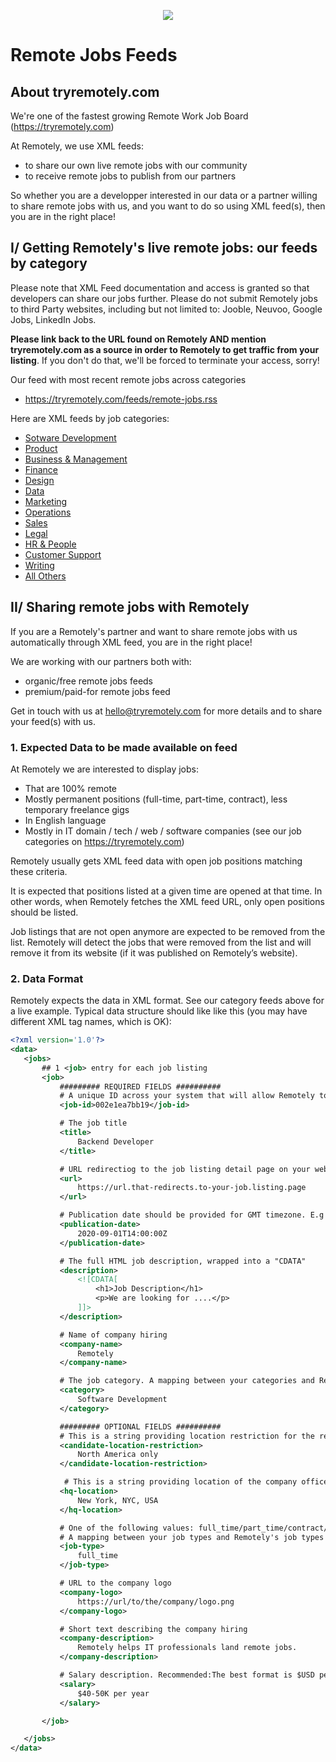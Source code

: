 <p align=center>
<a href="https://tryremotely.com">
<img src="https://res.cloudinary.com/dnfmabyz2/image/upload/v1677752836/remotely_site_banner_s3yp5z.png"/>    
</a>
</p>

# Remote Jobs Feeds

## About tryremotely.com
We're one of the fastest growing Remote Work Job Board (https://tryremotely.com)

At Remotely, we use XML feeds:
* to share our own live remote jobs with our community
* to receive remote jobs to publish from our partners

So whether you are a developper interested in our data or a partner willing to share remote jobs with us, and you want to do so using XML feed(s), then you are in the right place!

## I/ Getting Remotely's live remote jobs: our feeds by category

Please note that XML Feed documentation and access is granted so that developers can share our jobs further. Please do not submit Remotely jobs to third Party websites, including but not limited to: Jooble, Neuvoo, Google Jobs, LinkedIn Jobs. 

**Please link back to the URL found on Remotely AND mention tryremotely.com as a source in order to Remotely to get traffic from your listing**. If you don't do that, we'll be forced to terminate your access, sorry! 

Our feed with most recent remote jobs across categories
- https://tryremotely.com/feeds/remote-jobs.rss

Here are XML feeds by job categories:
- [Sotware Development](https://tryremotely.com/feeds/remote-development-jobs.rss)
- [Product](https://tryremotely.com/feeds/remote-product-jobs.rss)
- [Business & Management](https://tryremotely.com/feeds/remote-business-management-jobs.rss)
- [Finance](https://tryremotely.com/feeds/remote-finance-jobs.rss)
- [Design](https://tryremotely.com/feeds/remote-design-jobs.rss)
- [Data](https://tryremotely.com/feeds/remote-data-jobs.rss)
- [Marketing](https://tryremotely.com/feeds/remote-marketing-jobs.rss)
- [Operations](https://tryremotely.com/feeds/remote-operations-jobs.rss)
- [Sales](https://tryremotely.com/feeds/remote-sales-jobs.rss)
- [Legal](https://tryremotely.com/feeds/remote-legal-jobs.rss)
- [HR & People](https://tryremotely.com/feeds/remote-hr-people-jobs.rss)
- [Customer Support](https://tryremotely.com/feeds/remote-customer-support-jobs.rss)
- [Writing](https://tryremotely.com/feeds/remote-writing-jobs.rss)
- [All Others](https://tryremotely.com/feeds/remote-other-jobs.rss)

## II/ Sharing remote jobs with Remotely

If you are a Remotely's partner and want to share remote jobs with us automatically through XML feed, you are in the right place!

We are working with our partners both with:
* organic/free remote jobs feeds 
* premium/paid-for remote jobs feed

Get in touch with us at hello@tryremotely.com for more details and to share your feed(s) with us.

### 1. Expected Data to be made available on feed

At Remotely we are interested to display jobs:
- That are 100% remote
- Mostly permanent positions (full-time, part-time, contract), less temporary freelance gigs
- In English language
- Mostly in IT domain / tech / web / software companies (see our job categories on https://tryremotely.com)

Remotely usually gets XML feed data with open job positions matching these criteria.

It is expected that positions listed at a given time are opened at that time. In other words, when Remotely fetches the XML feed URL, only open positions should be listed. 

Job listings that are not open anymore are expected to be removed from the list. Remotely will detect the jobs that were removed from the list and will remove it from its website (if it was published on Remotely’s website).

### 2. Data Format

Remotely expects the data in XML format. 
See our category feeds above for a live example.
Typical data structure should like like this (you may have different XML tag names, which is OK):

```xml
<?xml version='1.0'?>
<data>
   <jobs>
       ## 1 <job> entry for each job listing
       <job>
           ######### REQUIRED FIELDS ##########
           # A unique ID across your system that will allow Remotely to identify this job listing
           <job-id>002e1ea7bb19</job-id>

           # The job title
           <title>
               Backend Developer
           </title>

           # URL redirectiog to the job listing detail page on your website
           <url>
               https://url.that-redirects.to-your-job.listing.page
           </url>

           # Publication date should be provided for GMT timezone. E.g for 1st of September 2020 at 14:00:00 GMT:
           <publication-date>
               2020-09-01T14:00:00Z
           </publication-date>

           # The full HTML job description, wrapped into a "CDATA"
           <description>
               <![CDATA[
                   <h1>Job Description</h1>
                   <p>We are looking for ....</p>
               ]]>
           </description>

           # Name of company hiring
           <company-name>
               Remotely
           </company-name>

           # The job category. A mapping between your categories and Remotely's category may be discussed.
           <category>
               Software Development
           </category>

           ######### OPTIONAL FIELDS ##########
           # This is a string providing location restriction for the remote candidate
           <candidate-location-restriction>
               North America only
           </candidate-location-restriction>

            # This is a string providing location of the company offices, eg:
           <hq-location>
               New York, NYC, USA
           </hq-location>

           # One of the following values: full_time/part_time/contract/freelance/internship/other.
           # A mapping between your job types and Remotely's job types may be discussed.
           <job-type>
               full_time
           </job-type>

           # URL to the company logo
           <company-logo>
               https://url/to/the/company/logo.png
           </company-logo>

           # Short text describing the company hiring
           <company-description>
               Remotely helps IT professionals land remote jobs.
           </company-description>

           # Salary description. Recommended:The best format is $USD per year with no other text.
           <salary>
               $40-50K per year
           </salary>

       </job>

   </jobs>
</data>


```
